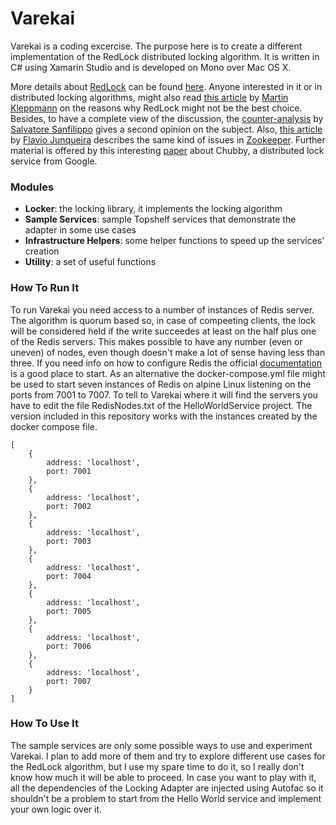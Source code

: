 # Varekai

Varekai is a coding excercise. The purpose here is to create a different implementation of the RedLock distributed locking algorithm. It is written in C# using Xamarin Studio and is developed on Mono over Mac OS X.


More details about <a href="http://redis.io/topics/distlock" target="_blank">RedLock</a> can be found <a href="http://redis.io/topics/distlock" target="_blank">here</a>. Anyone interested in it or in distributed locking algorithms, might also read <a href="http://martin.kleppmann.com/2016/02/08/how-to-do-distributed-locking.html" target="_blank">this article</a> by <a href="http://martin.kleppmann.com/" target="_blank">Martin Kleppmann</a> on the reasons why RedLock might not be the best choice. Besides, to have a complete view of the discussion, the <a href="http://antirez.com/news/101" target="_blank">counter-analysis</a> by <a href="http://invece.org/" target="_blank">Salvatore Sanfilippo</a> gives a second opinion on the subject. Also, <a href="http://fpj.me/2016/02/10/note-on-fencing-and-distributed-locks/" target="_blank">this article</a> by <a href="https://about.me/fpj" target="_blank">Flavio Junqueira</a> describes the same kind of issues in <a href="https://zookeeper.apache.org/" target="_blank">Zookeeper</a>. Further material is offered by this interesting <a href="http://static.googleusercontent.com/media/research.google.com/it//archive/chubby-osdi06.pdf" target="_blank">paper</a> about Chubby, a distributed lock service from Google.

### Modules

* __Locker__: the locking library, it implements the locking algorithm
* __Sample Services__: sample Topshelf services that demonstrate the adapter in some use cases
* __Infrastructure Helpers__: some helper functions to speed up the services' creation
* __Utility__: a set of useful functions


### How To Run It

To run Varekai you need access to a number of instances of Redis server. The algorithm is quorum based so, in case of compeeting clients, the lock will be considered held if the write succeedes at least on the half plus one of the Redis servers. This makes possible to have any number (even or uneven) of nodes, even though doesn't make a lot of sense having less than three. If you need info on how to configure Redis the official <a href="http://redis.io/documentation" target="_blank">documentation</a> is a good place to start. As an alternative the docker-compose.yml file might be used to start seven instances of Redis on alpine Linux listening on the ports from 7001 to 7007.
To tell to Varekai where it will find the servers you have to edit the file RedisNodes.txt of the HelloWorldService project. The version included in this repository works with the instances created by the docker compose file.

```
[
	{
		address: 'localhost',
		port: 7001
	},
	{
		address: 'localhost',
		port: 7002
	},
	{
		address: 'localhost',
		port: 7003
	},
	{
		address: 'localhost',
		port: 7004
	},
	{
		address: 'localhost',
		port: 7005
	},
	{
		address: 'localhost',
		port: 7006
	},
	{
		address: 'localhost',
		port: 7007
	}
]
```


### How To Use It

The sample services are only some possible ways to use and experiment Varekai. I plan to add more of them and try to explore different use cases for the RedLock algorithm, but I use my spare time to do it, so I really don't know how much it will be able to proceed. In case you want to play with it, all the dependencies of the Locking Adapter are injected using Autofac so it shouldn't be a problem to start from the Hello World service and implement your own logic over it.
